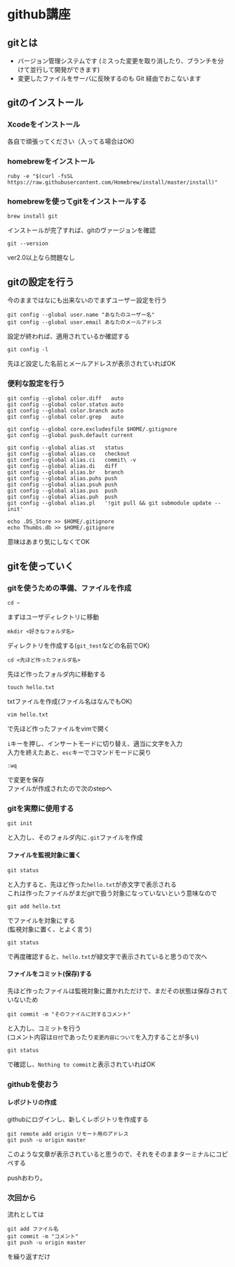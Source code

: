 # github講座

## gitとは

* バージョン管理システムです (ミスった変更を取り消したり、ブランチを分けて並行して開発ができます)
* 変更したファイルをサーバに反映するのも Git 経由でおこないます

## gitのインストール

### Xcodeをインストール

各自で頑張ってください（入ってる場合はOK)

### homebrewをインストール

	ruby -e "$(curl -fsSL https://raw.githubusercontent.com/Homebrew/install/master/install)"

### homebrewを使ってgitをインストールする

	brew install git

インストールが完了すれば、gitのヴァージョンを確認

	git --version

ver2.0以上なら問題なし

## gitの設定を行う

今のままではなにも出来ないのでまずユーザー設定を行う

	git config --global user.name "あなたのユーザー名"
	git config --global user.email あなたのメールアドレス

設定が終われば、適用されているか確認する

	git config -l

先ほど設定した名前とメールアドレスが表示されていればOK

### 便利な設定を行う

	git config --global color.diff   auto
	git config --global color.status auto
	git config --global color.branch auto
	git config --global color.grep   auto

	git config --global core.excludesfile $HOME/.gitignore
	git config --global push.default current

	git config --global alias.st   status
	git config --global alias.co   checkout
	git config --global alias.ci   commit\ -v
	git config --global alias.di   diff
	git config --global alias.br   branch
	git config --global alias.puhs push
	git config --global alias.psuh push
	git config --global alias.pus  push
	git config --global alias.puh  push
	git config --global alias.pl   '!git pull && git submodule update --init'

	echo .DS_Store >> $HOME/.gitignore
	echo Thumbs.db >> $HOME/.gitignore

意味はあまり気にしなくてOK

## gitを使っていく

### gitを使うための準備、ファイルを作成
	
	cd ~

まずはユーザディレクトリに移動

	mkdir <好きなフォルダ名>

ディレクトリを作成する(`git_test`などの名前でOK)

	cd <先ほど作ったフォルダ名>

先ほど作ったフォルダ内に移動する

	touch hello.txt

txtファイルを作成(ファイル名はなんでもOK)

	vim hello.txt

で先ほど作ったファイルをvimで開く

`i`キーを押し、インサートモードに切り替え、適当に文字を入力  
入力を終えたあと、`esc`キーでコマンドモードに戻り

	:wq

で変更を保存  
ファイルが作成されたので次のstepへ 

### gitを実際に使用する

	git init

と入力し、そのフォルダ内に`.git`ファイルを作成

#### ファイルを監視対象に置く

	git status

と入力すると、先ほど作った`hello.txt`が赤文字で表示される  
これは作ったファイルがまだgitで扱う対象になっていないという意味なので

	git add hello.txt

でファイルを対象にする  
(監視対象に置く、とよく言う)

	git status

で再度確認すると、`hello.txt`が緑文字で表示されていると思うので次へ

#### ファイルをコミット(保存)する

先ほど作ったファイルは監視対象に置かれただけで、まだその状態は保存されていないため

	git commit -m "そのファイルに対するコメント"

と入力し、コミットを行う  
(コメント内容は`日付`であったり`変更内容について`を入力することが多い)

	git status

で確認し、`Nothing to commit`と表示されていればOK

### githubを使おう

#### レポジトリの作成

githubにログインし、新しくレポジトリを作成する

	git remote add origin リモート用のアドレス
	git push -u origin master

このような文章が表示されていると思うので、それをそのままターミナルにコピペする  

pushおわり。


### 次回から

流れとしては  

	git add ファイル名
	git commit -m "コメント"
	git push -u origin master

を繰り返すだけ
